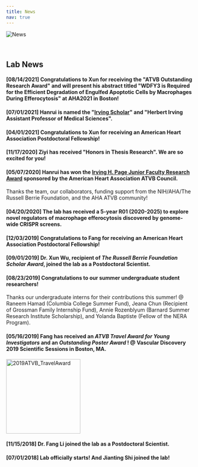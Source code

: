 ```yaml
---
title: News
nav: true
---
```

<div> 
  <img src="{{ '/images/News.gif' | absolute_url }}" alt="News">
</div>  

&nbsp;

     
## **Lab News**
#### **[08/14/2021]** Congratulations to Xun for receiving the "ATVB Outstanding Research Award" and will present his abstract titled "WDFY3 is Required for the Efficient Degradation of Engulfed Apoptotic Cells by Macrophages During Efferocytosis" at AHA2021 in Boston!    
#### **[07/01/2021]** Hanrui is named the "[Irving Scholar](https://www.irvinginstitute.columbia.edu/news/announcing-2021-2024-irving-scholars)" and "Herbert Irving Assistant Professor of Medical Sciences".
#### **[04/01/2021]** Congratulations to Xun for receiving an American Heart Association Postdoctoral Fellowship!      
#### **[11/17/2020]** Ziyi has received "Honors in Thesis Research". We are so excited for you!    
#### **[05/07/2020]** Hanrui has won the [Irving H. Page Junior Faculty Research Award](https://professional.heart.org/en/partners/awards-and-lectures/early-career-awards/irvine-h-page-junior-faculty-research-award) sponsored by the American Heart Association ATVB Council.                  
Thanks the team, our collaborators, funding support from the NIH/AHA/The Russell Berrie Foundation, and the AHA ATVB community!

#### **[04/20/2020]** The lab has received a 5-year R01 (2020-2025) to explore novel regulators of macrophage efferocytosis discovered by genome-wide CRISPR screens.        

#### **[12/03/2019]** Congratulations to Fang for receiving an American Heart Association Postdoctoral Fellowship!         
#### **[09/01/2019]** Dr. Xun Wu, recipient of _The Russell Berrie Foundation Scholar Award_, joined the lab as a Postdoctoral Scientist.        
#### **[08/23/2019]** Congratulations to our summer undergraduate student researchers!       

Thanks our undergraduate interns for their contributions this summer! @ Raneem Hamad (Columbia College Summer Fund), Jeana Chun (Recipient of Grossman Family Internship Fund), Annie Rozenblyum (Barnard Summer Research Institute Scholarship), and Yolanda Baptiste (Fellow of the NERA Program).      
#### **[05/16/2019]** Fang has received an **_ATVB Travel Award for Young Investigators_ and an _Outstanding Poster Award_ !** @ Vascular Discovery 2019 Scientific Sessions in Boston, MA.             
<img src="{{ '/images/2019ATVB_TravelAward.jpg' | absolute_url }}" alt="2019ATVB_TravelAward" width="200">
    
#### **[11/15/2018]** Dr. Fang Li joined the lab as a Postdoctoral Scientist.           
#### **[07/01/2018]** Lab officially starts! And Jianting Shi joined the lab!       
